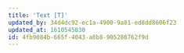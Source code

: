 ```yaml
---
title: 'Text [T]'
updated_by: 34d4dc92-ec1a-4900-9a81-ed8dd8606f23
updated_at: 1610545830
id: 4fb9084b-665f-4043-a8b8-905286762f9d
---
```


